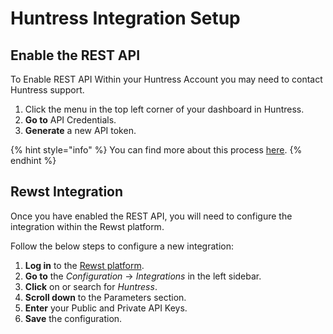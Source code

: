 # Huntress Integration Setup

## Enable the REST API&#x20;

To Enable REST API Within your Huntress Account you may need to contact Huntress support.

1. Click the menu in the top left corner of your dashboard in Huntress.
2. **Go to** API Credentials.
3. **Generate** a new API token.

{% hint style="info" %}
You can find more about this process [here](https://support.huntress.io/hc/en-us/articles/4780697192851-Huntress-REST-API).
{% endhint %}

## Rewst Integration

Once you have enabled the REST API, you will need to configure the integration within the Rewst platform.

Follow the below steps to configure a new integration:

1. **Log in** to the [Rewst platform](https://app.rewst.io/).
2. **Go to** the _Configuration_ → _Integrations_ in the left sidebar.
3. **Click** on or search for _Huntress_.
4. **Scroll down** to the Parameters section.
5. **Enter** your Public and Private API Keys.
6. **Save** the configuration.&#x20;
